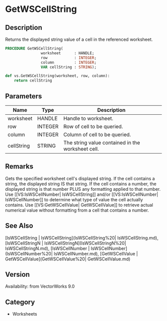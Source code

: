 # GetWSCellString

## Description
Returns the displayed string value of a cell in the referenced worksheet.

```pascal
PROCEDURE GetWSCellString(
				worksheet      : HANDLE;
				row            : INTEGER;
				column         : INTEGER;
				VAR cellString : STRING);
```

```python
def vs.GetWSCellString(worksheet, row, column):
    return cellString
```

## Parameters
|Name|Type|Description|
|---|---|---|
|worksheet|HANDLE|Handle to worksheet.|
|row|INTEGER|Row of cell to be queried.|
|column|INTEGER|Column of cell to be queried.|
|cellString|STRING|The string value contained in the worksheet cell.|

## Remarks
Gets the specified worksheet cell's displayed string.
If the cell contains a string, the displayed string IS that string.
If the cell contains a number, the displayed string is that number PLUS any formatting applied to that number.
Use [[VS:IsWSCellNumber| IsWSCellString]] and/or [[VS:IsWSCellNumber| IsWSCellNumber]] to determine what type of value the cell actually contains. 
Use [[VS:GetWSCellValue| GetWSCellValue]] to retrieve actual numerical value without formatting from a cell that contains a number.

## See Also
[IsWSCellString | IsWSCellString](IsWSCellString%20| IsWSCellString.md), [IsWSCellStringN | IsWSCellStringN](IsWSCellStringN%20| IsWSCellStringN.md), [IsWSCellNumber | IsWSCellNumber](IsWSCellNumber%20| IsWSCellNumber.md), [GetWSCellValue | GetWSCellValue](GetWSCellValue%20| GetWSCellValue.md)

## Version
Availability: from VectorWorks 9.0

## Category
* Worksheets

